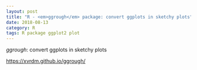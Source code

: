 ```yaml
---
layout: post
title: "R - <em>ggrough</em> package: convert ggplots in sketchy plots"
date: 2018-08-13
category: R
tags: R package ggplot2 plot
---
```


<em>ggrough</em>: convert ggplots in sketchy plots

https://xvrdm.github.io/ggrough/
